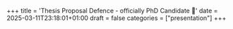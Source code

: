 +++
title = 'Thesis Proposal Defence - officially PhD Candidate 🎉'
date = 2025-03-11T23:18:01+01:00
draft = false
categories = ["presentation"]
+++
